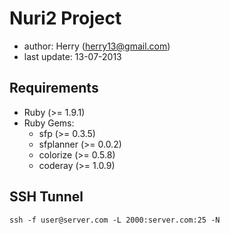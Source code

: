 Nuri2 Project
=============
- author: Herry (herry13@gmail.com)
- last update: 13-07-2013


Requirements
------------
- Ruby (>= 1.9.1)
- Ruby Gems:
	- sfp (>= 0.3.5)
	- sfplanner (>= 0.0.2)
	- colorize (>= 0.5.8)
	- coderay (>= 1.0.9)


SSH Tunnel
----------
	ssh -f user@server.com -L 2000:server.com:25 -N
